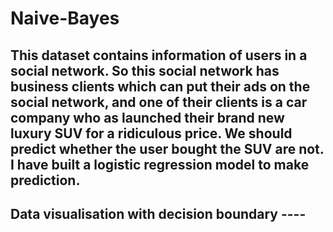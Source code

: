 # Naive-Bayes

## This dataset contains information of users in a social network. So this social network has business clients which can put their ads on the social network, and one of their clients is a car company who as launched their brand new luxury SUV for a ridiculous price. We should predict whether the user bought the SUV are not. I have built a logistic regression model to make prediction.

## Data visualisation with decision boundary ----
